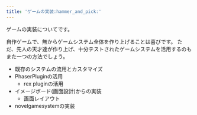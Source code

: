 ```yaml
---
title: 'ゲームの実装:hammer_and_pick:'
---
```


ゲームの実装についてです。

自作ゲームで、無からゲームシステム全体を作り上げることは喜びです。
ただ、先人の天才達が作り上げ、十分テストされたゲームシステムを活用するのもまた一つの方法でしょう。

- 既存のシステムの流用とカスタマイズ
- PhaserPluginの活用
  - rex pluginの活用
- イメージボード(画面設計)からの実装
  - 画面レイアウト
- novelgamesystemの実装